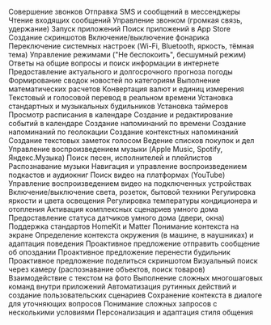 Совершение звонков
Отправка SMS и сообщений в мессенджеры
Чтение входящих сообщений
Управление звонком (громкая связь, удержание)
Запуск приложений
Поиск приложений в App Store
Создание скриншотов
Включение/выключение фонарика
Переключение системных настроек (Wi-Fi, Bluetooth, яркость, тёмная тема)
Управление режимами ("Не беспокоить", бесшумный режим)
Ответы на общие вопросы и поиск информации в интернете
Предоставление актуального и долгосрочного прогноза погоды
Формирование сводок новостей по категориям
Выполнение математических расчетов
Конвертация валют и единиц измерения
Текстовый и голосовой перевод в реальном времени
Установка стандартных и музыкальных будильников
Установка таймеров
Просмотр расписания в календаре
Создание и редактирование событий в календаре
Создание напоминаний по времени
Создание напоминаний по геолокации
Создание контекстных напоминаний
Создание текстовых заметок голосом
Ведение списков покупок и дел
Управление воспроизведением музыки (Apple Music, Spotify, Яндекс.Музыка)
Поиск песен, исполнителей и плейлистов
Распознавание музыки
Навигация и управление воспроизведением подкастов и аудиокниг
Поиск видео на платформах (YouTube)
Управление воспроизведением видео на подключенных устройствах
Включение/выключение света, розеток, бытовой техники
Регулировка яркости и цвета освещения
Регулировка температуры кондиционера и отопления
Активация комплексных сценариев умного дома
Предоставление статуса датчиков умного дома (двери, окна)
Поддержка стандартов HomeKit и Matter
Понимание контекста на экране
Определение контекста окружения (в машине, в наушниках) и адаптация поведения
Проактивное предложение отправить сообщение об опоздании
Проактивное предложение перенести будильник
Проактивное предложение поделиться скриншотом
Визуальный поиск через камеру (распознавание объектов, поиск товаров)
Взаимодействие с текстом на фото
Выполнение сложных многошаговых команд внутри приложений
Автоматизация рутинных действий и создание пользовательских сценариев
Сохранение контекста в диалоге для уточняющих вопросов
Понимание сложных запросов с несколькими условиями
Персонализация и адаптация стиля общения
